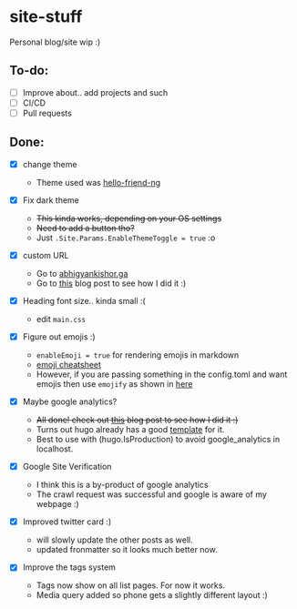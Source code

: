 # site-stuff
Personal blog/site wip :)

## To-do:
* [ ] Improve about.. add projects and such
* [ ] CI/CD
* [ ] Pull requests

## Done:
* [x] change theme
  * Theme used was [hello-friend-ng](https://github.com/rhazdon/hugo-theme-hello-friend-ng)
* [x] Fix dark theme
  * ~~This kinda works, depending on your OS settings~~
  * ~~Need to add a button tho?~~
  * Just `.Site.Params.EnableThemeToggle = true` :o
* [x] custom URL
  * Go to [abhigyankishor.ga](https://www.abhigyankishor.ga)
  * Go to [this](https://www.abhigyankishor.ga/posts/2022/05/how-to-custom-domain/) blog post to see how I did it :)

* [x] Heading font size.. kinda small :(
  * edit `main.css`
* [x] Figure out emojis :)
  * `enableEmoji = true` for rendering emojis in markdown
  * [emoji cheatsheet](https://www.webfx.com/tools/emoji-cheat-sheet/)
  * However, if you are passing something in the config.toml and want emojis then use `emojify` as shown in [here](https://stackoverflow.com/questions/60161106/how-can-i-insert-an-emoji-on-config-toml-in-hugo-rendered-website)
* [x] Maybe google analytics?
  * ~~All done! check out [this](https://www.abhigyankishor.ga/posts/2022/05/google-analytics-and-hugo/) blog post to see how I did it :)~~
  * Turns out hugo already has a good [template](https://gohugo.io/templates/internal/) for it.
  * Best to use with (hugo.IsProduction) to avoid google_analytics in localhost.
* [x] Google Site Verification
  * I think this is a by-product of google analytics
  * The crawl request was successful and google is aware of my webpage :) 
* [x] Improved twitter card :)
  * will slowly update the other posts as well.
  * updated fronmatter so it looks much better now.

* [x] Improve the tags system
  * Tags now show on all list pages. For now it works.
  * Media query added so phone gets a slightly different layout :)